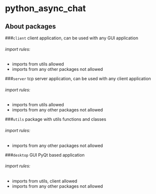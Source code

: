 # python_async_chat


## About packages

###`client`
client application, can be used with any GUI application
###### import rules:
- imports from utils allowed
- imports from any other packages not allowed  

###`server`
tcp server application, can be used with any client application
###### import rules:
- imports from utils allowed
- imports from any other packages not allowed

###`utils`
package with utils functions and classes
###### import rules:
- imports from any other packages not allowed

###`desktop`
GUI PyQt based application
###### import rules:
- imports from utils, client allowed
- imports from any other packages not allowed
